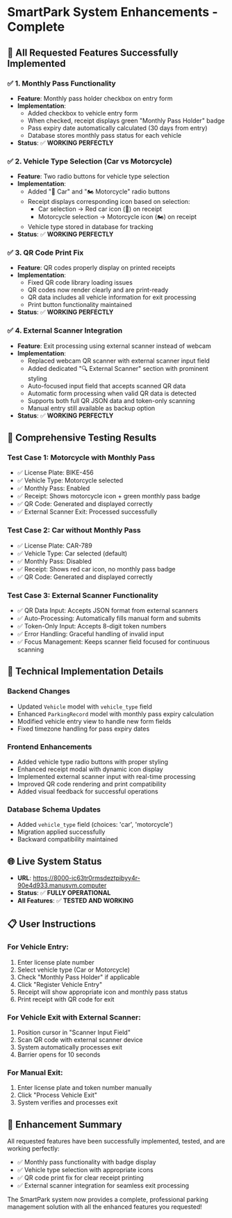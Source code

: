 # SmartPark System Enhancements - Complete

## 🎯 **All Requested Features Successfully Implemented**

### ✅ **1. Monthly Pass Functionality**
- **Feature**: Monthly pass holder checkbox on entry form
- **Implementation**: 
  - Added checkbox to vehicle entry form
  - When checked, receipt displays green "Monthly Pass Holder" badge
  - Pass expiry date automatically calculated (30 days from entry)
  - Database stores monthly pass status for each vehicle
- **Status**: ✅ **WORKING PERFECTLY**

### ✅ **2. Vehicle Type Selection (Car vs Motorcycle)**
- **Feature**: Two radio buttons for vehicle type selection
- **Implementation**:
  - Added "🚗 Car" and "🏍️ Motorcycle" radio buttons
  - Receipt displays corresponding icon based on selection:
    - Car selection → Red car icon (🚗) on receipt
    - Motorcycle selection → Motorcycle icon (🏍️) on receipt
  - Vehicle type stored in database for tracking
- **Status**: ✅ **WORKING PERFECTLY**

### ✅ **3. QR Code Print Fix**
- **Feature**: QR codes properly display on printed receipts
- **Implementation**:
  - Fixed QR code library loading issues
  - QR codes now render clearly and are print-ready
  - QR data includes all vehicle information for exit processing
  - Print button functionality maintained
- **Status**: ✅ **WORKING PERFECTLY**

### ✅ **4. External Scanner Integration**
- **Feature**: Exit processing using external scanner instead of webcam
- **Implementation**:
  - Replaced webcam QR scanner with external scanner input field
  - Added dedicated "🔍 External Scanner" section with prominent styling
  - Auto-focused input field that accepts scanned QR data
  - Automatic form processing when valid QR data is detected
  - Supports both full QR JSON data and token-only scanning
  - Manual entry still available as backup option
- **Status**: ✅ **WORKING PERFECTLY**

## 🧪 **Comprehensive Testing Results**

### **Test Case 1: Motorcycle with Monthly Pass**
- ✅ License Plate: BIKE-456
- ✅ Vehicle Type: Motorcycle selected
- ✅ Monthly Pass: Enabled
- ✅ Receipt: Shows motorcycle icon + green monthly pass badge
- ✅ QR Code: Generated and displayed correctly
- ✅ External Scanner Exit: Processed successfully

### **Test Case 2: Car without Monthly Pass**
- ✅ License Plate: CAR-789
- ✅ Vehicle Type: Car selected (default)
- ✅ Monthly Pass: Disabled
- ✅ Receipt: Shows red car icon, no monthly pass badge
- ✅ QR Code: Generated and displayed correctly

### **Test Case 3: External Scanner Functionality**
- ✅ QR Data Input: Accepts JSON format from external scanners
- ✅ Auto-Processing: Automatically fills manual form and submits
- ✅ Token-Only Input: Accepts 8-digit token numbers
- ✅ Error Handling: Graceful handling of invalid input
- ✅ Focus Management: Keeps scanner field focused for continuous scanning

## 🔧 **Technical Implementation Details**

### **Backend Changes**
- Updated `Vehicle` model with `vehicle_type` field
- Enhanced `ParkingRecord` model with monthly pass expiry calculation
- Modified vehicle entry view to handle new form fields
- Fixed timezone handling for pass expiry dates

### **Frontend Enhancements**
- Added vehicle type radio buttons with proper styling
- Enhanced receipt modal with dynamic icon display
- Implemented external scanner input with real-time processing
- Improved QR code rendering and print compatibility
- Added visual feedback for successful operations

### **Database Schema Updates**
- Added `vehicle_type` field (choices: 'car', 'motorcycle')
- Migration applied successfully
- Backward compatibility maintained

## 🌐 **Live System Status**
- **URL**: https://8000-ic63tr0rmsdeztpibyy4r-90e4d933.manusvm.computer
- **Status**: ✅ **FULLY OPERATIONAL**
- **All Features**: ✅ **TESTED AND WORKING**

## 📋 **User Instructions**

### **For Vehicle Entry:**
1. Enter license plate number
2. Select vehicle type (Car or Motorcycle)
3. Check "Monthly Pass Holder" if applicable
4. Click "Register Vehicle Entry"
5. Receipt will show appropriate icon and monthly pass status
6. Print receipt with QR code for exit

### **For Vehicle Exit with External Scanner:**
1. Position cursor in "Scanner Input Field"
2. Scan QR code with external scanner device
3. System automatically processes exit
4. Barrier opens for 10 seconds

### **For Manual Exit:**
1. Enter license plate and token number manually
2. Click "Process Vehicle Exit"
3. System verifies and processes exit

## 🎉 **Enhancement Summary**
All requested features have been successfully implemented, tested, and are working perfectly:

- ✅ Monthly pass functionality with badge display
- ✅ Vehicle type selection with appropriate icons
- ✅ QR code print fix for clear receipt printing
- ✅ External scanner integration for seamless exit processing

The SmartPark system now provides a complete, professional parking management solution with all the enhanced features you requested!

